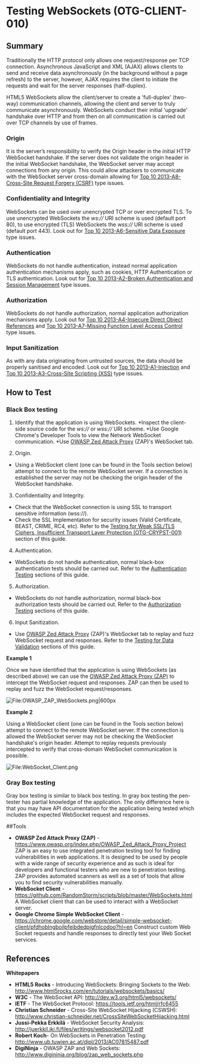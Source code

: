 # Testing WebSockets (OTG-CLIENT-010)




## Summary

Traditionally the HTTP protocol only allows one request/response per TCP connection. Asynchronous JavaScript and XML (AJAX) allows clients to send and receive data asynchronously (in the background without a page refresh) to the server, however, AJAX requires the client to initiate the requests and wait for the server responses (half-duplex).


HTML5 WebSockets allow the client/server to create a 'full-duplex' (two-way) communication channels, allowing the client and server to truly communicate asynchronously. WebSockets conduct their initial 'upgrade' handshake over HTTP and from then on all communication is carried out over TCP channels by use of frames.


### Origin

It is the server’s responsibility to verify the Origin header in the initial HTTP WebSocket handshake. If the server does not validate the origin header in the initial WebSocket handshake, the WebSocket server may accept connections from any origin. This could allow attackers to communicate with the WebSocket server cross-domain allowing for [Top 10 2013-A8-Cross-Site Request Forgery (CSRF)](https://www.owasp.org/index.php/Top_10_2013-A8-Cross-Site_Request_Forgery_%28CSRF%29) type issues.


### Confidentiality and Integrity

WebSockets can be used over unencrypted TCP or over encrypted TLS. To use unencrypted WebSockets the *ws://* URI scheme is used (default port 80), to use encrypted (TLS) WebSockets the *wss://* URI scheme is used (default port 443). Look out for [Top 10 2013-A6-Sensitive Data Exposure](https://www.owasp.org/index.php/Top_10_2013-A6-Sensitive_Data_Exposure) type issues.


### Authentication

WebSockets do not handle authentication, instead normal application authentication mechanisms apply, such as cookies, HTTP Authentication or TLS authentication. Look out for [Top 10 2013-A2-Broken Authentication and Session Management](https://www.owasp.org/index.php/Top_10_2013-A2-Broken_Authentication_and_Session_Management) type issues.


### Authorization

WebSockets do not handle authorization, normal application authorization mechanisms apply. Look out for [Top 10 2013-A4-Insecure Direct Object References](https://www.owasp.org/index.php/Top_10_2013-A4-Insecure_Direct_Object_References) and [Top 10 2013-A7-Missing Function Level Access Control](https://www.owasp.org/index.php/Top_10_2013-A7-Missing_Function_Level_Access_Control) type issues.


### Input Sanitization

As with any data originating from untrusted sources, the data should be properly sanitised and encoded. Look out for [Top 10 2013-A1-Injection](https://www.owasp.org/index.php/Top_10_2013-A1-Injection) and [Top 10 2013-A3-Cross-Site Scripting (XSS)](https://www.owasp.org/index.php/Top_10_2013-A3-Cross-Site_Scripting_(XSS)) type issues.


## How to Test
### Black Box testing

1. Identify that the application is using WebSockets.
*Inspect the client-side source code for the *ws://* or *wss://* URI scheme.
*Use Google Chrome's Developer Tools to view the Network WebSocket communication.
*Use [OWASP Zed Attack Proxy](https://www.owasp.org/index.php/OWASP_Zed_Attack_Proxy_Project) (ZAP)'s WebSocket tab.


2. Origin.
* Using a WebSocket client (one can be found in the Tools section below) attempt to connect to the remote WebSocket server. If a connection is established the server may not be checking the origin header of the WebSocket handshake.


3. Confidentiality and Integrity.
* Check that the WebSocket connection is using SSL to transport sensitive information (wss://).
* Check the SSL Implementation for security issues (Valid Certificate, BEAST, CRIME, RC4, etc). Refer to the [Testing for Weak SSL/TLS Ciphers, Insufficient Transport Layer Protection (OTG-CRYPST-001)](https://www.owasp.org/index.php/Testing_for_Weak_SSL/TLS_Ciphers,_Insufficient_Transport_Layer_Protection_%28OTG-CRYPST-001%29) section of this guide.


4. Authentication.
* WebSockets do not handle authentication, normal black-box authentication tests should be carried out. Refer to the [Authentication Testing](https://www.owasp.org/index.php/Testing_for_authentication) sections of this guide.


5. Authorization.
* WebSockets do not handle authorization, normal black-box authorization tests should be carried out. Refer to the [Authorization Testing](https://www.owasp.org/index.php/Testing_for_Authorization) sections of this guide.


6. Input Sanitization.
* Use [OWASP Zed Attack Proxy](https://www.owasp.org/index.php/OWASP_Zed_Attack_Proxy_Project) (ZAP)'s WebSocket tab to replay and fuzz WebSocket request and responses. Refer to the [Testing for Data Validation](https://www.owasp.org/index.php/Testing_for_Data_Validation) sections of this guide.


**Example 1**

Once we have identified that the application is using WebSockets (as described above) we can use the [OWASP Zed Attack Proxy (ZAP)](https://www.owasp.org/index.php/OWASP_Zed_Attack_Proxy_Project) to intercept the WebSocket request and responses. ZAP can then be used to replay and fuzz the WebSocket request/responses.

![File:OWASP_ZAP_WebSockets.png|600px](https://www.owasp.org/images/thumb/1/18/OWASP_ZAP_WebSockets.png/600px-OWASP_ZAP_WebSockets.png)


**Example 2**

Using a WebSocket client (one can be found in the Tools section below) attempt to connect to the remote WebSocket server. If the connection is allowed the WebSocket server may not be checking the WebSocket handshake's origin header. Attempt to replay requests previously intercepted to verify that cross-domain WebSocket communication is possible.

![File:WebSocket_Client.png](https://www.owasp.org/images/d/d6/WebSocket_Client.png)


### Gray Box testing
Gray box testing is similar to black box testing. In gray box testing the pen-tester has partial knowledge of the application. The only difference here is that you may have API documentation for the application being tested which includes the expected WebSocket request and responses.

##Tools
* **OWASP Zed Attack Proxy (ZAP)** - https://www.owasp.org/index.php/OWASP_Zed_Attack_Proxy_Project
ZAP is an easy to use integrated penetration testing tool for finding vulnerabilities in web applications. It is designed to be used by people with a wide range of security experience and as such is ideal for developers and functional testers who are new to penetration testing. ZAP provides automated scanners as well as a set of tools that allow you to find security vulnerabilities manually.
* **WebSocket Client** - https://github.com/RandomStorm/scripts/blob/master/WebSockets.html
A WebSocket client that can be used to interact with a WebSocket server.
* **Google Chrome Simple WebSocket Client** - https://chrome.google.com/webstore/detail/simple-websocket-client/pfdhoblngboilpfeibdedpjgfnlcodoo?hl=en
Construct custom Web Socket requests and handle responses to directly test your Web Socket services.

## References

**Whitepapers**<br />
* **HTML5 Rocks** - Introducing WebSockets: Bringing Sockets to the Web: http://www.html5rocks.com/en/tutorials/websockets/basics/
* **W3C** - The WebSocket API: http://dev.w3.org/html5/websockets/
* **IETF** - The WebSocket Protocol: https://tools.ietf.org/html/rfc6455
* **Christian Schneider** - Cross-Site WebSocket Hijacking (CSWSH): http://www.christian-schneider.net/CrossSiteWebSocketHijacking.html
* **Jussi-Pekka Erkkilä** - WebSocket Security Analysis: http://juerkkil.iki.fi/files/writings/websocket2012.pdf
* **Robert Koch**- On WebSockets in Penetration Testing: http://www.ub.tuwien.ac.at/dipl/2013/AC07815487.pdf
* **DigiNinja** - OWASP ZAP and Web Sockets: http://www.digininja.org/blog/zap_web_sockets.php
